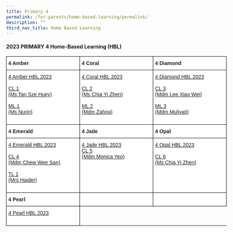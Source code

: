 ```yaml
---
title: Primary 4
permalink: /for-parents/home-based-learning/permalink/
description: ""
third_nav_title: Home Based Learning
---
```

#### **2023 PRIMARY 4 Home-Based Learning (HBL)**

<style type="text/css">
.tg  {border-collapse:collapse;border-spacing:0;}
.tg td{border-color:black;border-style:solid;border-width:1px;font-family:Arial, sans-serif;font-size:14px;
  overflow:hidden;padding:10px 5px;word-break:normal;}
.tg th{border-color:black;border-style:solid;border-width:1px;font-family:Arial, sans-serif;font-size:14px;
  font-weight:normal;overflow:hidden;padding:10px 5px;word-break:normal;}
.tg .tg-clhh{background-color:#FFF;color:#222;font-weight:bold;text-align:left;vertical-align:middle}
.tg .tg-6ua2{background-color:#FFF;border-color:inherit;color:#222;font-weight:bold;text-align:left;vertical-align:middle}
.tg .tg-1ppo{background-color:#FFF;color:#222;text-align:left;vertical-align:middle}
.tg .tg-yq3i{background-color:#FFF;color:#231F20;text-align:left;vertical-align:middle}
</style>
<table style="undefined;table-layout: fixed; width: 800px" class="tg">
<colgroup>
<col style="width: 200px">
<col style="width: 200px">
<col style="width: 200px">
</colgroup>
<thead>
  <tr>
    <th class="tg-clhh">4 Amber</th>
    <th class="tg-clhh">4 Coral</th>
    <th class="tg-clhh">4 Diamond</th>
  </tr>
</thead>
<tbody>
    <tr>
    <td class="tg-1ppo">
			<a target="_blank" href="https://docs.google.com/spreadsheets/d/1rM_XHi5Olw8S3GRl-0m0hOph5HCpG6IefkC8ZjBnX9c/edit?usp=drive_link">4 Amber HBL 2023</a><br><br>
      <a target="_blank" href="https://docs.google.com/spreadsheets/d/1BE1I9UyjKiv49ekaDBHRc85WKePYoDPr/edit?usp=drive_link&amp;ouid=118052901982246903681&amp;rtpof=true&amp;sd=true">CL 1<br>(Ms Tan Sze Huey)</a><br><br>
			<a target="_blank" href="https://docs.google.com/spreadsheets/d/107Z9cLijGRBnI79GlcLiFmvuS-n6cjvz/edit?usp=drive_link&amp;ouid=118052901982246903681&amp;rtpof=true&amp;sd=true">ML 1<br>(Ms Nurin) </a><br><br>
</td>
	    <td class="tg-1ppo">
      <a target="_blank" href="https://docs.google.com/spreadsheets/d/1Q9sVUHgy4hkSj12hNsGVI1dk7cANzULrbE2tQm0BwCo/edit?usp=drive_link">4 Coral HBL 2023</a><br><br>
			<a target="_blank" href="https://docs.google.com/spreadsheets/d/1z6uf5DDQPbvN4oLF0RAe3-T6hSflUH-u/edit?usp=drive_link&amp;ouid=118052901982246903681&amp;rtpof=true&amp;sd=true">CL 2<br>(Ms Chia Yi Zhen)</a><br><br>
		<a target="_blank" href="https://docs.google.com/spreadsheets/d/1YOC6ZwoFEGKBm0pAjD22G-iVPHIEkGzE/edit?usp=drive_link&amp;ouid=118052901982246903681&amp;rtpof=true&amp;sd=true">ML 2<br>(Mdm Zahira)</a><br><br>
			</td>
	   <td class="tg-1ppo">
      <a target="_blank" href="https://docs.google.com/spreadsheets/d/1SUWsl9I4XrpFbUA0fwaoMm8pEODBFKkCh1IJuuOpKxY/edit?usp=drive_link">4 Diamond HBL 2023</a><br><br>
			<a target="_blank" href="https://docs.google.com/spreadsheets/d/1B5ONy4rdS7B1krhv0ioliUqYtO54YCdm/edit?usp=drive_link&amp;ouid=118052901982246903681&amp;rtpof=true&amp;sd=true">CL 3<br>(Mdm Lee Xiao Wei)</a><br><br>
			 <a target="_blank" href="https://docs.google.com/spreadsheets/d/14t6tMhtn2k-N2mxQBJDWxWzpDlhE76Ne/edit?usp=drive_link&amp;ouid=118052901982246903681&amp;rtpof=true&amp;sd=true">ML 3<br>(Mdm Muliyati)</a><br><br>
</td></tr>
			</tbody><thead>
  <tr>
    <th class="tg-clhh">4 Emerald</th>
    <th class="tg-clhh">4 Jade</th>
    <th class="tg-clhh">4 Opal</th>
  </tr>
</thead>
<tbody>
    <tr>
    <td class="tg-1ppo">
      <a target="_blank" href="https://docs.google.com/spreadsheets/d/1q4dqWzv9NMcM-alEuZ0rIRGBcYLpGMC5Rb3LdrDAY88/edit?usp=drive_link">4 Emerald HBL 2023</a><br><br>
			<a target="_blank" href="https://docs.google.com/spreadsheets/d/1CjiVyBeqFv36pvh4DnWo6hdkxmzQOOKu/edit?usp=drive_link&amp;ouid=118052901982246903681&amp;rtpof=true&amp;sd=true">CL 4<br>(Mdm Chew Wee San)</a><br><br>
			<a target="_blank" href="https://docs.google.com/spreadsheets/d/1I3NimrLr1qKaywOkdYM45A_Dm88ip46vB6SW5JADHm8/edit?usp=drive_link">TL 1<br>(Mrs Haider)</a><br><br>
			</td>
	    <td class="tg-1ppo">
      <a target="_blank" href="https://docs.google.com/spreadsheets/d/192my_vapCIixboEgeKQ93P45UXVrgIgu9Jw75tahy40/edit?usp=drive_link">4 Jade HBL 2023</a><br>
			<a target="_blank" href="https://docs.google.com/spreadsheets/d/1iLZeW-MAwbOQXFXPUqe-EJSEllNJnvrt/edit?usp=drive_link&amp;ouid=118052901982246903681&amp;rtpof=true&amp;sd=true">CL 5<br>(Mdm Monica Yeo)</a><br><br><br><br><br><br>
			</td>
	   <td class="tg-1ppo">
      <a target="_blank" href="https://docs.google.com/spreadsheets/d/1mfmhemNdiiYnvLx52x1uebvPVMQpmun4SJdvy6hF_s0/edit?usp=drive_link">4 Opal HBL 2023</a><br><br>
			<a target="_blank" href="https://docs.google.com/spreadsheets/d/1HS-P1RfZhwoDU9NxHn1PYX3WKUDHW2wXYVQpul4YS9U/edit?usp=drive_link">CL 6<br>(Ms Chia Yi Zhen)</a><br><br><br><br><br>
			</td></tr></tbody>
					<thead>
  <tr>
    <th class="tg-clhh">4 Pearl</th>
    <th class="tg-clhh"></th>
    <th class="tg-clhh"></th>
  </tr>
</thead>
<tbody>
    <tr>
    <td class="tg-1ppo">
      <a target="_blank" href="https://docs.google.com/spreadsheets/d/1o2-izkkLBOhifcIcU1Td8ySegc6sovVgcDgwmJpOrj8/edit?usp=drive_link">4 Pearl HBL 2023</a><br><br></td>
	</tr></tbody></table>